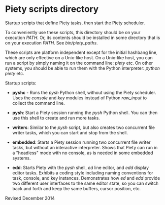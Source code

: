 
Piety scripts directory
=======================

Startup scripts that define Piety tasks, then start the Piety
scheduler.

To conveniently use these scripts, this directory should be on your
execution *PATH*.  Or, its contents should be installed in some
directory that is on your execution *PATH*.  See *bin/piety_paths*.

These scripts are platform independent except for the initial hashbang
line, which are only effective on a Unix-like host.  On a Unix-like
host, you can run a script by simply naming it on the command line:
*piety* etc.  On other systems, you should be able to run them with the
Python interpreter: *python piety* etc.

Startup scripts:

- **pyshc** - Runs the *pysh* Python shell, without using the Piety
  scheduler.  Uses the *console* and *key* modules instead of Python
  *raw_input* to collect the command line.

- **pysh**: Start a Piety session running the *pysh* Python shell.
 You can then use this shell to create and run more tasks.

- **writers**: Similar to the *pysh* script, but also creates
    two concurrent file writer tasks, which you can start and stop
    from the shell.

- **embedded**: Starts a Piety session running two concurrent file writer
   tasks, but without an interactive interpreter.  Shows that Piety
   can run in a "headless" mode with no console, as is needed in some
   embedded systems.

- **edd**: Starts Piety with the *pysh* shell, *ed* line editor, and
    *edd* display editor tasks.  Exhibits a coding style including
    naming conventions for task, console, and key instances.  Demonstrates
    how *ed* and *edd* provide two different user interfaces to the
    same editor state, so you can switch back and forth and keep the
    same buffers, cursor position, etc.

Revised December 2014
